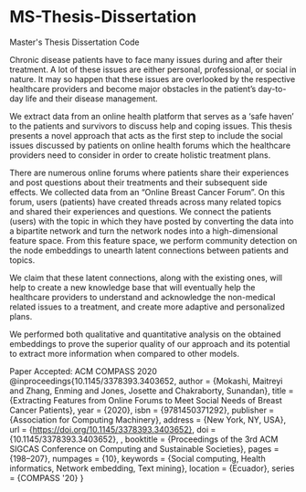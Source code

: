 # MS-Thesis-Dissertation
Master's Thesis Dissertation Code 

Chronic disease patients have to face many issues during and after their treatment. A lot of these issues are either personal, professional, or social in nature. It may so happen that these issues are overlooked by the respective healthcare providers and become major obstacles in the patient’s day-to-day life and their disease management.

We extract data from an online health platform that serves as a ‘safe haven’ to the patients and survivors to discuss help and coping issues. This thesis presents a novel approach that acts as the first step to include the social issues discussed by patients on online health forums which the healthcare providers need to consider in order to create holistic treatment plans.

There are numerous online forums where patients share their experiences and post questions about their treatments and their subsequent side effects. We collected data from an “Online Breast Cancer Forum”. On this forum, users (patients) have created threads across many related topics and shared their experiences and questions. We connect the patients (users) with the topic in which they have posted by converting the data into a bipartite network and turn the network nodes into a high-dimensional feature space. From this feature space, we perform community detection on the node embeddings to unearth latent connections between patients and topics.

We claim that these latent connections, along with the existing ones, will help to create a new knowledge base that will eventually help the healthcare providers to understand and acknowledge the non-medical related issues to a treatment, and create more adaptive and personalized plans.

We performed both qualitative and quantitative analysis on the obtained embeddings to prove the superior quality of our approach and its potential to extract more information when compared to other models.

Paper Accepted: ACM COMPASS 2020 
@inproceedings{10.1145/3378393.3403652, author = {Mokashi, Maitreyi and Zhang, Enming and Jones, Josette and Chakraborty, Sunandan}, title = {Extracting Features from Online Forums to Meet Social Needs of Breast Cancer Patients}, year = {2020}, isbn = {9781450371292}, publisher = {Association for Computing Machinery}, address = {New York, NY, USA}, url = {https://doi.org/10.1145/3378393.3403652}, doi = {10.1145/3378393.3403652}, , booktitle = {Proceedings of the 3rd ACM SIGCAS Conference on Computing and Sustainable Societies}, pages = {198–207}, numpages = {10}, keywords = {Social computing, Health informatics, Network embedding, Text mining}, location = {Ecuador}, series = {COMPASS '20} }


